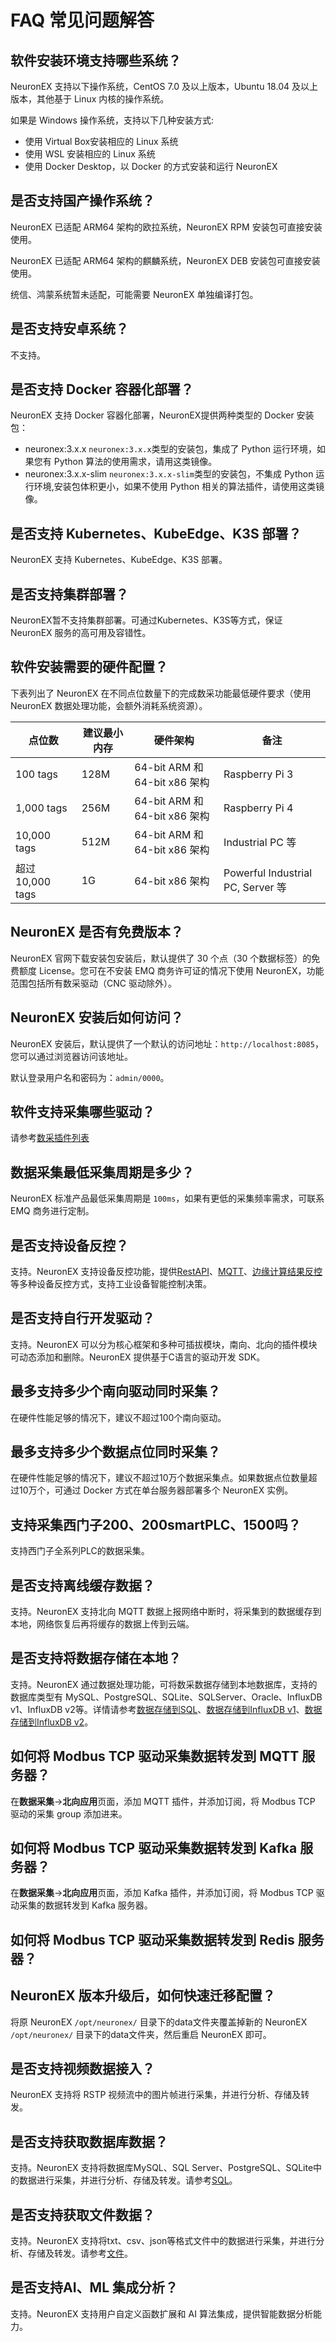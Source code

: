 # FAQ 常见问题解答

## 软件安装环境支持哪些系统？

NeuronEX 支持以下操作系统，CentOS 7.0 及以上版本，Ubuntu 18.04 及以上版本，其他基于 Linux 内核的操作系统。

如果是 Windows 操作系统，支持以下几种安装方式:

- 使用 Virtual Box安装相应的 Linux 系统
- 使用 WSL 安装相应的 Linux 系统
- 使用 Docker Desktop，以 Docker 的方式安装和运行 NeuronEX

## 是否支持国产操作系统？

NeuronEX 已适配 ARM64 架构的欧拉系统，NeuronEX RPM 安装包可直接安装使用。

NeuronEX 已适配 ARM64 架构的麒麟系统，NeuronEX DEB 安装包可直接安装使用。

统信、鸿蒙系统暂未适配，可能需要 NeuronEX 单独编译打包。

## 是否支持安卓系统？

不支持。

## 是否支持 Docker 容器化部署？

NeuronEX 支持 Docker 容器化部署，NeuronEX提供两种类型的 Docker 安装包：

- neuronex:3.x.x
    `neuronex:3.x.x`类型的安装包，集成了 Python 运行环境，如果您有 Python 算法的使用需求，请用这类镜像。
- neuronex:3.x.x-slim
    `neuronex:3.x.x-slim`类型的安装包，不集成 Python 运行环境,安装包体积更小，如果不使用 Python 相关的算法插件，请使用这类镜像。

## 是否支持 Kubernetes、KubeEdge、K3S 部署？

NeuronEX 支持 Kubernetes、KubeEdge、K3S 部署。

## 是否支持集群部署？

NeuronEX暂不支持集群部署。可通过Kubernetes、K3S等方式，保证 NeuronEX 服务的高可用及容错性。

## 软件安装需要的硬件配置？

下表列出了 NeuronEX 在不同点位数量下的完成数采功能最低硬件要求（使用 NeuronEX 数据处理功能，会额外消耗系统资源）。

| 点位数                | 建议最小内存 | 硬件架构                           | 备注                              |
| --------------------- | --------- | ---------------------------------| --------------------------------- |
| 100 tags              | 128M      | 64-bit ARM 和 64-bit x86 架构     | Raspberry Pi 3                    |
| 1,000 tags            | 256M      | 64-bit ARM 和 64-bit x86 架构     | Raspberry Pi 4                    |
| 10,000 tags           | 512M      | 64-bit ARM 和 64-bit x86 架构     | Industrial PC 等                  |
| 超过 10,000 tags       | 1G       | 64-bit x86 架构                    | Powerful Industrial PC, Server 等 |

## NeuronEX 是否有免费版本？

NeuronEX 官网下载安装包安装后，默认提供了 30 个点（30 个数据标签）的免费额度 License。您可在不安装 EMQ 商务许可证的情况下使用 NeuronEX，功能范围包括所有数采驱动（CNC 驱动除外）。

## NeuronEX 安装后如何访问？

NeuronEX 安装后，默认提供了一个默认的访问地址：`http://localhost:8085`，您可以通过浏览器访问该地址。

默认登录用户名和密码为：`admin/0000`。

## 软件支持采集哪些驱动？

请参考[数采插件列表](../introduction/plugin-list/plugin-list.md)

## 数据采集最低采集周期是多少？

NeuronEX 标准产品最低采集周期是 `100ms`，如果有更低的采集频率需求，可联系 EMQ 商务进行定制。

## 是否支持设备反控？

支持。NeuronEX 支持设备反控功能，提供[RestAPI](https://docs.emqx.com/zh/neuronex/latest/api/api-docs.html#tag/rw)、[MQTT](../configuration/north-apps/mqtt/api.md#写-tag)、[边缘计算结果反控](../streaming-processing/sink/neuron.md)等多种设备反控方式，支持工业设备智能控制决策。

## 是否支持自行开发驱动？

支持。NeuronEX 可以分为核心框架和多种可插拔模块，南向、北向的插件模块可动态添加和删除。NeuronEX 提供基于C语言的驱动开发 SDK。

## 最多支持多少个南向驱动同时采集？

在硬件性能足够的情况下，建议不超过100个南向驱动。

## 最多支持多少个数据点位同时采集？

在硬件性能足够的情况下，建议不超过10万个数据采集点。如果数据点位数量超过10万个，可通过 Docker 方式在单台服务器部署多个 NeuronEX 实例。

## 支持采集西门子200、200smartPLC、1500吗？

支持西门子全系列PLC的数据采集。

## 是否支持离线缓存数据？

支持。NeuronEX 支持北向 MQTT 数据上报网络中断时，将采集到的数据缓存到本地，网络恢复后再将缓存的数据上传到云端。

## 是否支持将数据存储在本地？

支持。NeuronEX 通过数据处理功能，可将数采数据存储到本地数据库，支持的数据库类型有 MySQL、PostgreSQL、SQLite、SQLServer、Oracle、InfluxDB v1、InfluxDB v2等。详情请参考[数据存储到SQL](../streaming-processing/sink/sql.md)、[数据存储到InfluxDB v1](../streaming-processing/sink/influx.md)、[数据存储到InfluxDB v2](../streaming-processing/sink/influx2.md)。


## 如何将 Modbus TCP 驱动采集数据转发到 MQTT 服务器？

在**数据采集**->**北向应用**页面，添加 MQTT 插件，并添加订阅，将 Modbus TCP 驱动的采集 group 添加进来。

## 如何将 Modbus TCP 驱动采集数据转发到 Kafka 服务器？

在**数据采集**->**北向应用**页面，添加 Kafka 插件，并添加订阅，将 Modbus TCP 驱动采集的数据转发到 Kafka 服务器。

## 如何将 Modbus TCP 驱动采集数据转发到 Redis 服务器？

## NeuronEX 版本升级后，如何快速迁移配置？

将原 NeuronEX `/opt/neuronex/` 目录下的data文件夹覆盖掉新的 NeuronEX `/opt/neuronex/` 目录下的data文件夹，然后重启 NeuronEX 即可。

## 是否支持视频数据接入？

NeuronEX 支持将 RSTP 视频流中的图片帧进行采集，并进行分析、存储及转发。

## 是否支持获取数据库数据？

支持。NeuronEX 支持将数据库MySQL、SQL Server、PostgreSQL、SQLite中的数据进行采集，并进行分析、存储及转发。请参考[SQL](../streaming-processing/sql.md)。

## 是否支持获取文件数据？

支持。NeuronEX 支持将txt、csv、json等格式文件中的数据进行采集，并进行分析、存储及转发。请参考[文件](../streaming-processing/file.md)。

## 是否支持AI、ML 集成分析？

支持。NeuronEX 支持用户自定义函数扩展和 AI 算法集成，提供智能数据分析能力。
